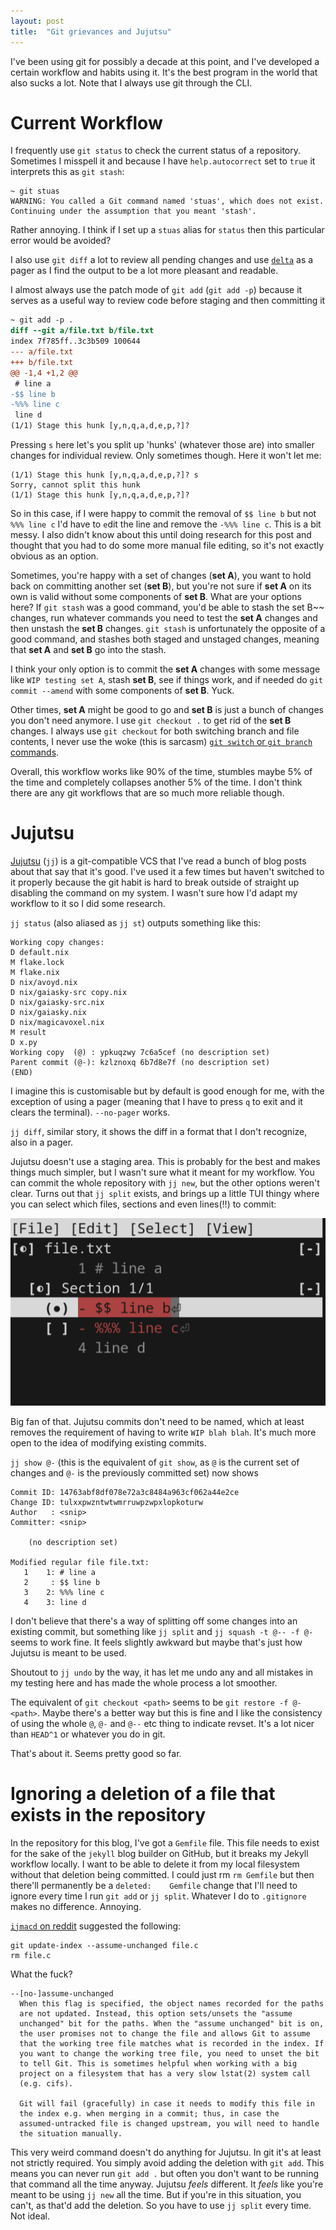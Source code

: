 ```yaml
---
layout: post
title:  "Git grievances and Jujutsu"
---
```


I've been using git for possibly a decade at this point, and I've developed a certain workflow and habits using it. It's the best program in the world that also sucks a lot. Note that I always use git through the CLI.

# Current Workflow

I frequently use `git status` to check the current status of a repository. Sometimes I misspell it and because I have `help.autocorrect` set to `true` it interprets this as `git stash`:

```
~ git stuas
WARNING: You called a Git command named 'stuas', which does not exist.
Continuing under the assumption that you meant 'stash'.
```

Rather annoying. I think if I set up a `stuas` alias for `status` then this particular error would be avoided?

I also use `git diff` a lot to review all pending changes and use [`delta`](https://github.com/dandavison/delta) as a pager as I find the output to be a lot more pleasant and readable.

I almost always use the patch mode of `git add` (`git add -p`) because it serves as a useful way to review code before staging and then committing it

```diff
~ git add -p .
diff --git a/file.txt b/file.txt
index 7f785ff..3c3b509 100644
--- a/file.txt
+++ b/file.txt
@@ -1,4 +1,2 @@
 # line a
-$$ line b
-%%% line c
 line d
(1/1) Stage this hunk [y,n,q,a,d,e,p,?]?
```

Pressing `s` here let's you split up 'hunks' (whatever those are) into smaller changes for individual review. Only sometimes though. Here it won't let me:

```
(1/1) Stage this hunk [y,n,q,a,d,e,p,?]? s
Sorry, cannot split this hunk
(1/1) Stage this hunk [y,n,q,a,d,e,p,?]?
```

So in this case, if I were happy to commit the removal of `$$ line b` but not `%%% line c` I'd have to `e`dit the line and remove the `-%%% line c`. This is a bit messy. I also didn't know about this until doing research for this post and thought that you had to do some more manual file editing, so it's not exactly obvious as an option.

Sometimes, you're happy with a set of changes (**set A**), you want to hold back on committing another set (**set B**), but you're not sure if **set A** on its own is valid without some components of **set B**. What are your options here? If `git stash` was a good command, you'd be able to stash the set B~~ changes, run whatever commands you need to test the **set A** changes and then unstash the **set B** changes. `git stash` is unfortunately the opposite of a good command, and stashes both staged and unstaged changes, meaning that **set A** and **set B** go into the stash.

I think your only option is to commit the **set A** changes with some message like `WIP testing set A`, stash **set B**, see if things work, and if needed do `git commit --amend` with some components of **set B**. Yuck.

Other times, **set A** might be good to go and **set B** is just a bunch of changes you don't need anymore. I use `git checkout .` to get rid of the **set B** changes. I always use `git checkout` for both switching branch and file contents, I never use the woke (this is sarcasm) [`git switch` or `git branch` commands](https://towardsdatascience.com/its-finally-time-to-say-goodbye-to-git-checkout-fe95182c6100/).

Overall, this workflow works like 90% of the time, stumbles maybe 5% of the time and completely collapses another 5% of the time. I don't think there are any git workflows that are so much more reliable though.

# Jujutsu

[Jujutsu](https://github.com/jj-vcs/jj) (`jj`) is a git-compatible VCS that I've read a bunch of blog posts about that say that it's good. I've used it a few times but haven't switched to it properly because the git habit is hard to break outside of straight up disabling the command on my system. I wasn't sure how I'd adapt my workflow to it so I did some research.

`jj status` (also aliased as `jj st`) outputs something like this:

```
Working copy changes:
D default.nix
M flake.lock
M flake.nix
D nix/avoyd.nix
D nix/gaiasky-src copy.nix
D nix/gaiasky-src.nix
D nix/gaiasky.nix
D nix/magicavoxel.nix
M result
D x.py
Working copy  (@) : ypkuqzwy 7c6a5cef (no description set)
Parent commit (@-): kzlznoxq 6b7d8e7f (no description set)
(END)
```

I imagine this is customisable but by default is good enough for me, with the exception of using a pager (meaning that I have to press `q` to exit and it clears the terminal). `--no-pager` works.

`jj diff`, similar story, it shows the diff in a format that I don't recognize, also in a pager.

Jujutsu doesn't use a staging area. This is probably for the best and makes things much simpler, but I wasn't sure what it meant for my workflow. You can commit the whole repository with `jj new`, but the other options weren't clear. Turns out that `jj split` exists, and brings up a little TUI thingy where you can select which files, sections and even lines(!!) to commit:

![jj split screenshot](/assets/jj-split.png)

Big fan of that. Jujutsu commits don't need to be named, which at least removes the requirement of having to write `WIP blah blah`. It's much more open to the idea of modifying existing commits.

`jj show @-` (this is the equivalent of `git show`, as `@` is the current set of changes and `@-` is the previously committed set) now shows

```
Commit ID: 14763abf8df078e72a3c8484a963cf062a44e2ce
Change ID: tulxxpwzntwtwmrruwpzwpxlopkoturw
Author   : <snip>
Committer: <snip>

    (no description set)

Modified regular file file.txt:
   1    1: # line a
   2     : $$ line b
   3    2: %%% line c
   4    3: line d
```

I don't believe that there's a way of splitting off some changes into an existing commit, but something like `jj split` and `jj squash -t @-- -f @-` seems to work fine. It feels slightly awkward but maybe that's just how Jujutsu is meant to be used.

Shoutout to `jj undo` by the way, it has let me undo any and all mistakes in my testing here and has made the whole process a lot smoother.

The equivalent of `git checkout <path>` seems to be `git restore -f @- <path>`. Maybe there's a better way but this is fine and I like the consistency of using the whole `@`, `@-` and `@--` etc thing to indicate revset. It's a lot nicer than `HEAD^1` or whatever you do in git.

That's about it. Seems pretty good so far.

# Ignoring a deletion of a file that exists in the repository

In the repository for this blog, I've got a `Gemfile` file. This file needs to exist for the sake of the `jekyll` blog builder on GitHub, but it breaks my Jekyll workflow locally. I want to be able to delete it from my local filesystem without that deletion being committed. I could just rm `rm Gemfile` but then there'll permanently be a `deleted:    Gemfile` change that I'll need to ignore every time I run `git add` or `jj split`. Whatever I do to `.gitignore` makes no difference. Annoying.

[`ijmacd` on reddit](https://old.reddit.com/r/git/comments/yu5mpc/how_to_delete_a_filefolder_locally_but_not_commit/iw7mdxp/) suggested the following:

```
git update-index --assume-unchanged file.c
rm file.c
```

What the fuck?

```
--[no-]assume-unchanged
  When this flag is specified, the object names recorded for the paths
  are not updated. Instead, this option sets/unsets the "assume
  unchanged" bit for the paths. When the "assume unchanged" bit is on,
  the user promises not to change the file and allows Git to assume
  that the working tree file matches what is recorded in the index. If
  you want to change the working tree file, you need to unset the bit
  to tell Git. This is sometimes helpful when working with a big
  project on a filesystem that has a very slow lstat(2) system call
  (e.g. cifs).

  Git will fail (gracefully) in case it needs to modify this file in
  the index e.g. when merging in a commit; thus, in case the
  assumed-untracked file is changed upstream, you will need to handle
  the situation manually.
```

This very weird command doesn't do anything for Jujutsu. In git it's at least not strictly required. You simply avoid adding the deletion with `git add`. This means you can never run `git add .` but often you don't want to be running that command all the time anyway. Jujutsu _feels_ different. It _feels_ like you're meant to be using `jj new` all the time. But if you're in this situation, you can't, as that'd add the deletion. So you have to use `jj split` every time. Not ideal.